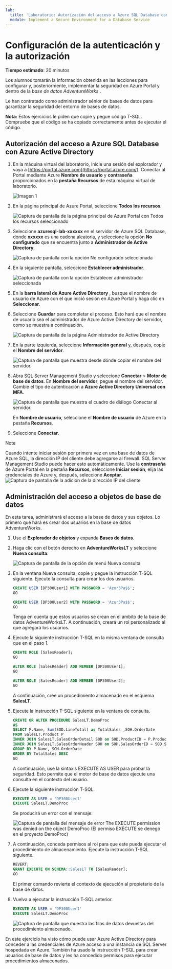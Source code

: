 ```yaml
---
lab:
  title: 'Laboratorio: Autorización del acceso a Azure SQL Database con Azure Active Directory'
  module: Implement a Secure Environment for a Database Service
---
```


# Configuración de la autenticación y la autorización

**Tiempo estimado**: 20 minutos

Los alumnos tomarán la información obtenida en las lecciones para configurar y, posteriormente, implementar la seguridad en Azure Portal y dentro de la *base de datos AdventureWorks* .

Le han contratado como administrador sénior de bases de datos para garantizar la seguridad del entorno de bases de datos.

**Nota:** Estos ejercicios le piden que copie y pegue código T-SQL. Compruebe que el código se ha copiado correctamente antes de ejecutar el código.

## Autorización del acceso a Azure SQL Database con Azure Active Directory

1. En la máquina virtual del laboratorio, inicie una sesión del explorador y vaya a [https://portal.azure.com](https://portal.azure.com/). Conectar al Portal mediante Azure **Nombre de usuario** y **contraseña** proporcionados en la **pestaña Recursos** de esta máquina virtual de laboratorio.

    ![Imagen 1](../images/dp-300-module-01-lab-01.png)

1. En la página principal de Azure Portal, seleccione **Todos los recursos**.

    ![Captura de pantalla de la página principal de Azure Portal con Todos los recursos seleccionado](../images/dp-300-module-03-lab-01.png)

1. Seleccione **azuresql-lab-xxxxxx** en el servidor de Azure SQL Database, donde **xxxxxx** es una cadena aleatoria, y seleccione la opción **No configurado** que se encuentra junto a **Administrador de Active Directory**.

    ![Captura de pantalla con la opción No configurado seleccionada](../images/dp-300-module-03-lab-02.png)

1. En la siguiente pantalla, seleccione **Establecer administrador**.

    ![Captura de pantalla con la opción Establecer administrador seleccionada](../images/dp-300-module-03-lab-03.png)

1. En la **barra lateral de Azure Active Directory** , busque el nombre de usuario de Azure con el que inició sesión en Azure Portal y haga clic en **Seleccionar**.

1. Seleccione **Guardar** para completar el proceso. Esto hará que el nombre de usuario sea el administrador de Azure Active Directory del servidor, como se muestra a continuación.

    ![Captura de pantalla de la página Administrador de Active Directory](../images/dp-300-module-03-lab-04.png)

1. En la parte izquierda, seleccione **Información general** y, después, copie el **Nombre del servidor**.

    ![Captura de pantalla que muestra desde dónde copiar el nombre del servidor.](../images/dp-300-module-03-lab-05.png)

1. Abra SQL Server Management Studio y seleccione **Conectar** > **Motor de base de datos**. En **Nombre del servidor**, pegue el nombre del servidor. Cambie el tipo de autenticación a **Azure Active Directory Universal con MFA**.

    ![Captura de pantalla que muestra el cuadro de diálogo Conectar al servidor.](../images/dp-300-module-03-lab-06.png)

    En **Nombre de usuario**, seleccione el **Nombre de usuario** de Azure en la pestaña **Recursos**.

1. Seleccione **Conectar**.

> [!NOTE]
> Cuando intente iniciar sesión por primera vez en una base de datos de Azure SQL, la dirección IP del cliente debe agregarse al firewall. SQL Server Management Studio puede hacer esto automáticamente. Use la **contraseña** de Azure Portal en la pestaña **Recursos**, seleccione **Iniciar sesión**, elija las credenciales de Azure y, después, seleccione **Aceptar**.
> ![Captura de pantalla de la adición de la dirección IP del cliente](../images/dp-300-module-03-lab-07.png)

## Administración del acceso a objetos de base de datos

En esta tarea, administrará el acceso a la base de datos y sus objetos. Lo primero que hará es crear dos usuarios en la base de datos AdventureWorks.

1. Use el **Explorador de objetos** y expanda **Bases de datos**.
1. Haga clic con el botón derecho en **AdventureWorksLT** y seleccione **Nueva consulta**.

    ![Captura de pantalla de la opción de menú Nueva consulta](../images/dp-300-module-03-lab-08.png)

1. En la ventana Nueva consulta, copie y pegue la instrucción T-SQL siguiente. Ejecute la consulta para crear los dos usuarios.

    ```sql
    CREATE USER [DP300User1] WITH PASSWORD = 'Azur3Pa$$';
    GO

    CREATE USER [DP300User2] WITH PASSWORD = 'Azur3Pa$$';
    GO
    ```

    Tenga en cuenta que estos usuarios se crean en el ámbito de la base de datos AdventureWorksLT. A continuación, creará un rol personalizado al que agregará los usuarios.

1. Ejecute la siguiente instrucción T-SQL en la misma ventana de consulta que en el paso 1.

    ```sql
    CREATE ROLE [SalesReader];
    GO

    ALTER ROLE [SalesReader] ADD MEMBER [DP300User1];
    GO

    ALTER ROLE [SalesReader] ADD MEMBER [DP300User2];
    GO
    ```

    A continuación, cree un procedimiento almacenado en el esquema **SalesLT**.

1. Ejecute la instrucción T-SQL siguiente en la ventana de consulta.

    ```sql
    CREATE OR ALTER PROCEDURE SalesLT.DemoProc
    AS
    SELECT P.Name, Sum(SOD.LineTotal) as TotalSales ,SOH.OrderDate
    FROM SalesLT.Product P
    INNER JOIN SalesLT.SalesOrderDetail SOD on SOD.ProductID = P.ProductID
    INNER JOIN SalesLT.SalesOrderHeader SOH on SOH.SalesOrderID = SOD.SalesOrderID
    GROUP BY P.Name, SOH.OrderDate
    ORDER BY TotalSales DESC
    GO
    ```

    A continuación, use la sintaxis EXECUTE AS USER para probar la seguridad. Esto permite que el motor de base de datos ejecute una consulta en el contexto del usuario.

1. Ejecute la siguiente instrucción T-SQL.

    ```sql
    EXECUTE AS USER = 'DP300User1'
    EXECUTE SalesLT.DemoProc
    ```

    Se producirá un error con el mensaje:

    ![Captura de pantalla del mensaje de error The EXECUTE permission was denied on the object DemoProc (El permiso EXECUTE se denegó en el proyecto DemoProc)](../images/dp-300-module-03-lab-09.png)

1. A continuación, conceda permisos al rol para que este pueda ejecutar el procedimiento de almacenamiento. Ejecute la instrucción T-SQL siguiente.

    ```sql
    REVERT;
    GRANT EXECUTE ON SCHEMA::SalesLT TO [SalesReader];
    GO
    ```

    El primer comando revierte el contexto de ejecución al propietario de la base de datos.

1. Vuelva a ejecutar la instrucción T-SQL anterior.

    ```sql
    EXECUTE AS USER = 'DP300User1'
    EXECUTE SalesLT.DemoProc
    ```

    ![Captura de pantalla que muestra las filas de datos devueltas del procedimiento almacenado.](../images/dp-300-module-03-lab-10.png)

En este ejercicio ha visto cómo puede usar Azure Active Directory para conceder a las credenciales de Azure acceso a una instancia de SQL Server hospedada en Azure. También ha usado la instrucción T-SQL para crear usuarios de base de datos y les ha concedido permisos para ejecutar procedimientos almacenados.

